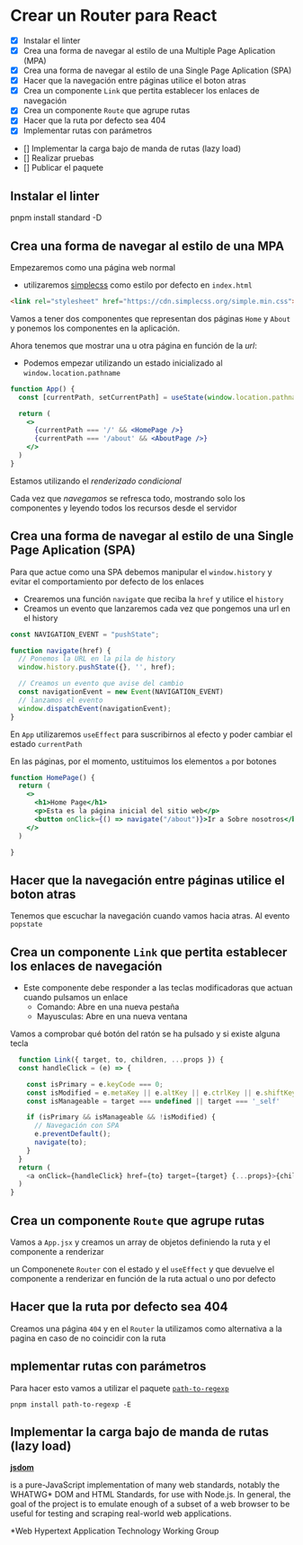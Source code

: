 # Crear un Router para React

- [x] Instalar el linter
- [x] Crea una forma de navegar al estilo de una Multiple Page Aplication (MPA)
- [x] Crea una forma de navegar al estilo de una Single Page Aplication (SPA)
- [x] Hacer que la navegación entre páginas utilice el boton atras
- [x] Crea un componente `Link` que pertita establecer los enlaces de navegación
- [x] Crea un componente `Route` que agrupe rutas
- [x] Hacer que la ruta por defecto sea 404
- [x] Implementar rutas con parámetros
- [] Implementar la carga bajo de manda de rutas (lazy load)
- [] Realizar pruebas
- [] Publicar el paquete

## Instalar el linter

pnpm install standard -D

## Crea una forma de navegar al estilo de una MPA

Empezaremos como una página web normal

- utilizaremos [simplecss](https://simplecss.org/) como estilo por defecto en `index.html`

```html
<link rel="stylesheet" href="https://cdn.simplecss.org/simple.min.css">
```

Vamos a tener dos componentes que representan dos páginas `Home` y `About`
y ponemos los componentes en la aplicación.

Ahora tenemos que mostrar una u otra página en función de la _url_:

- Podemos empezar utilizando un estado inicializado al `window.location.pathname`

```jsx
function App() {
  const [currentPath, setCurrentPath] = useState(window.location.pathname);

  return (
    <>
      {currentPath === '/' && <HomePage />}
      {currentPath === '/about' && <AboutPage />}
    </>
  )
}
```

Estamos utilizando el _renderizado condicional_

Cada vez que _navegamos_ se refresca todo, mostrando solo los componentes y leyendo todos los recursos desde el servidor

## Crea una forma de navegar al estilo de una Single Page Aplication (SPA)

Para que actue como una SPA debemos manipular el `window.history` y evitar el comportamiento por defecto de los enlaces

- Crearemos una función `navigate` que reciba la `href` y utilice el `history`
- Creamos un evento que lanzaremos cada vez que pongemos una url en el history

```jsx
const NAVIGATION_EVENT = "pushState";

function navigate(href) {
  // Ponemos la URL en la pila de history
  window.history.pushState({}, '', href);

  // Creamos un evento que avise del cambio
  const navigationEvent = new Event(NAVIGATION_EVENT)
  // lanzamos el evento
  window.dispatchEvent(navigationEvent);
}
```

En `App` utilizaremos `useEffect` para suscribirnos al efecto y poder cambiar el estado `currentPath`

En las páginas, por el momento, ustituimos los elementos `a` por botones

```jsx
function HomePage() {
  return (
    <>
      <h1>Home Page</h1>
      <p>Esta es la página inicial del sitio web</p>
      <button onClick={() => navigate("/about")}>Ir a Sobre nosotros</button>
    </>
  )

}
```

## Hacer que la navegación entre páginas utilice el boton atras

Tenemos que escuchar la navegación cuando vamos hacia atras. Al evento `popstate`

## Crea un componente `Link` que pertita establecer los enlaces de navegación

- Este componente debe responder a las teclas modificadoras que actuan cuando pulsamos un enlace
  - Comando: Abre en una nueva pestaña
  - Mayusculas: Abre en una nueva ventana

Vamos a comprobar qué botón del ratón se ha pulsado y si existe alguna tecla

```js
  function Link({ target, to, children, ...props }) {
  const handleClick = (e) => {

    const isPrimary = e.keyCode === 0;
    const isModified = e.metaKey || e.altKey || e.ctrlKey || e.shiftKey;
    const isManageable = target === undefined || target === '_self'

    if (isPrimary && isManageable && !isModified) {
      // Navegación con SPA
      e.preventDefault();
      navigate(to);
    }
  }
  return (
    <a onClick={handleClick} href={to} target={target} {...props}>{children}</a>
  )
}
```

## Crea un componente `Route` que agrupe rutas

Vamos a `App.jsx` y creamos un array de objetos definiendo la ruta y el componente a renderizar

un Componenete `Router` con el estado y el `useEffect` y que devuelve el componente a renderizar en función de la ruta actual o uno por defecto

## Hacer que la ruta por defecto sea 404

Creamos una página `404` y en el `Router` la utilizamos como alternativa a la pagina en caso de no coincidir con la ruta

## mplementar rutas con parámetros

Para hacer esto vamos a utilizar el paquete [`path-to-regexp`](github.com/pillarjs/path-to-regexp)

```shell
pnpm install path-to-regexp -E
```

## Implementar la carga bajo de manda de rutas (lazy load)

[**jsdom**](https://www.npmjs.com/package/jsdom)

is a pure-JavaScript implementation of many web standards, notably the WHATWG* DOM and HTML Standards, for use with Node.js. In general, the goal of the project is to emulate enough of a subset of a web browser to be useful for testing and scraping real-world web applications.

*Web Hypertext Application Technology Working Group
